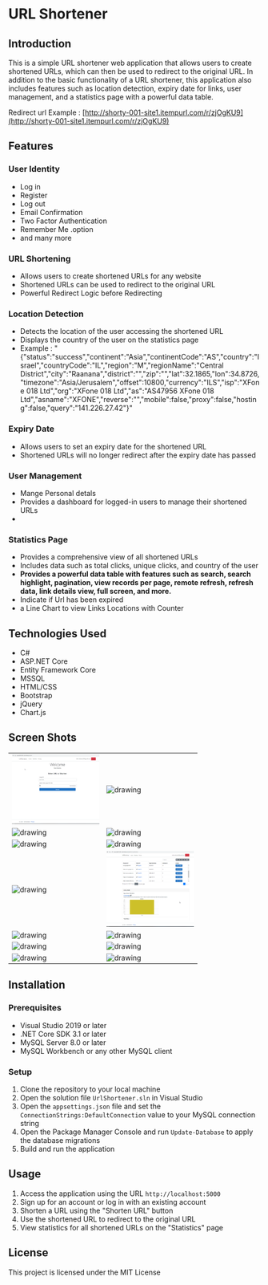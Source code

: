 
# URL Shortener

## Introduction

This is a simple URL shortener web application that allows users to create shortened URLs, which can then be used to redirect to the original URL. In addition to the basic functionality of a URL shortener, this application also includes features such as location detection, expiry date for links, user management, and a statistics page with a powerful data table.

Redirect url Example : [http://shorty-001-site1.itempurl.com/r/zjOgKU9](http://shorty-001-site1.itempurl.com/r/zjOgKU9) 

## Features

### User Identity 

- Log in 
- Register
- Log out
- Email Confirmation
- Two Factor Authentication
- Remember Me .option
- and many more 

### URL Shortening

-  Allows users to create shortened URLs for any website
-  Shortened URLs can be used to redirect to the original URL
- Powerful Redirect Logic before Redirecting

### Location Detection

-   Detects the location of the user accessing the shortened URL
-   Displays the country of the user on the statistics page
-   Example :
	"{"status":"success","continent":"Asia","continentCode":"AS","country":"Israel","countryCode":"IL","region":"M","regionName":"Central District","city":"Raanana","district":"","zip":"","lat":32.1865,"lon":34.8726,"timezone":"Asia/Jerusalem","offset":10800,"currency":"ILS","isp":"XFone 018 Ltd","org":"XFone 018 Ltd","as":"AS47956 XFone 018 Ltd","asname":"XFONE","reverse":"","mobile":false,"proxy":false,"hosting":false,"query":"141.226.27.42"}"

### Expiry Date

-   Allows users to set an expiry date for the shortened URL
-   Shortened URLs will no longer redirect after the expiry date has passed

### User Management

-   Mange Personal detals
-   Provides a dashboard for logged-in users to manage their shortened URLs
-   

### Statistics Page

-   Provides a comprehensive view of all shortened URLs
-   Includes data such as total clicks, unique clicks, and country of the user
-   **Provides a powerful data table with features such as search, search highlight, pagination, view records per page, remote refresh, refresh data, link details view, full screen, and more.**
- Indicate if Url has been expired 
- a Line Chart to view Links Locations with Counter 

## Technologies Used

-   C#
-   ASP.NET Core
-   Entity Framework Core
-   MSSQL
-   HTML/CSS
-   Bootstrap
-   jQuery
-   Chart.js

## Screen Shots
<table style="width:75%;height:75%;">
  <tr>
    <td>
      <img src="https://github.com/NaserElziadna/Shorty/blob/main/UrlShortener/ScreenShoots/2023-04-09%2011_36_39-.png" alt="drawing" style="width:100%;"/>    
    </td>
    <td>
      <img src="https://github.com/NaserElziadna/Shorty/blob/main/UrlShortener/ScreenShoots/2023-04-09%2011_37_54-%E2%80%AAHome%20Page%20-%20UrlShortener.png" alt="drawing" style="width:100%;"/>    
    </td>
  </tr>
<tr>
    <td>
      <img src="https://github.com/NaserElziadna/Shorty/blob/main/UrlShortener/ScreenShoots/2023-04-09%2011_38_16-%E2%80%AAHome%20Page%20-%20UrlShortener.png" alt="drawing" style="width:100%;"/>    
    </td>
    <td>
      <img src="https://github.com/NaserElziadna/Shorty/blob/main/UrlShortener/ScreenShoots/2023-04-09%2011_39_00-%E2%80%AAHome%20Page%20-%20UrlShortener.png" alt="drawing" style="width:100%;"/>    
    </td>
  </tr>	
	<tr>
    <td>
      <img src="https://github.com/NaserElziadna/Shorty/blob/main/UrlShortener/ScreenShoots/2023-04-09%2011_39_43-%E2%80%AAStatistics%20-%20UrlShortener.png" alt="drawing" style="width:100%;"/>    
    </td>
    <td>
      <img src="https://github.com/NaserElziadna/Shorty/blob/main/UrlShortener/ScreenShoots/2023-04-09%2011_40_45-%E2%80%AAStatistics%20-%20UrlShortener.png" alt="drawing" style="width:100%;"/>    
    </td>
  </tr>	
	<tr>
    <td>
      <img src="https://github.com/NaserElziadna/Shorty/blob/main/UrlShortener/ScreenShoots/2023-04-09%2011_41_14-%E2%80%AAStatistics%20-%20UrlShortener.png" alt="drawing" style="width:100%;"/>    
    </td>
    <td>
      <img src="https://github.com/NaserElziadna/Shorty/blob/main/UrlShortener/ScreenShoots/2023-04-09%2011_42_39-.png" alt="drawing" style="width:100%;"/>    
    </td>
  </tr>	
	<tr>
    <td>
      <img src="https://github.com/NaserElziadna/Shorty/blob/main/UrlShortener/ScreenShoots/2023-04-09%2011_42_57-%E2%80%AAProfile%20-%20UrlShortener.png" alt="drawing" style="width:100%;"/>    
    </td>
    <td>
      <img src="https://github.com/NaserElziadna/Shorty/blob/main/UrlShortener/ScreenShoots/2023-04-09%2011_44_04-%E2%80%AAPersonal%20Data%20-%20UrlShortener.png" alt="drawing" style="width:100%;"/>    
    </td>
  </tr>	
	<tr>
    <td>
      <img src="https://github.com/NaserElziadna/Shorty/blob/main/UrlShortener/ScreenShoots/2023-04-09%2011_43_12-%E2%80%AAManage%20Email%20-%20UrlShortener.png" alt="drawing" style="width:100%;"/>    
    </td>
    <td>
      <img src="https://github.com/NaserElziadna/Shorty/blob/main/UrlShortener/ScreenShoots/2023-04-09%2011_43_24-%E2%80%AAChange%20password%20-%20UrlShortener.png" alt="drawing" style="width:100%;"/>    
    </td>
  </tr>	
	<tr>
    <td>
      <img src="https://github.com/NaserElziadna/Shorty/blob/main/UrlShortener/ScreenShoots/2023-04-09%2011_43_33-%E2%80%AAChange%20password%20-%20UrlShortener.png" alt="drawing" style="width:100%;"/>    
    </td>
    <td>
      <img src="https://github.com/NaserElziadna/Shorty/blob/main/UrlShortener/ScreenShoots/2023-04-09%2011_43_50-%E2%80%AAConfigure%20authenticator%20app%20-%20UrlShortener.png" alt="drawing" style="width:100%;"/>    
    </td>
  </tr>	
</table>  

## Installation

### Prerequisites

-   Visual Studio 2019 or later
-   .NET Core SDK 3.1 or later
-   MySQL Server 8.0 or later
-   MySQL Workbench or any other MySQL client

### Setup

1.  Clone the repository to your local machine
2.  Open the solution file `UrlShortener.sln` in Visual Studio
3.  Open the `appsettings.json` file and set the `ConnectionStrings:DefaultConnection` value to your MySQL connection string
4.  Open the Package Manager Console and run `Update-Database` to apply the database migrations
5.  Build and run the application

## Usage

1.  Access the application using the URL `http://localhost:5000`
2.  Sign up for an account or log in with an existing account
3.  Shorten a URL using the "Shorten URL" button
4.  Use the shortened URL to redirect to the original URL
5.  View statistics for all shortened URLs on the "Statistics" page

## License

This project is licensed under the MIT License
